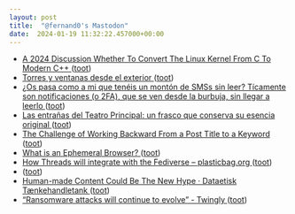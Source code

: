 ```yaml
---
layout: post
title:  "@fernand0's Mastodon"
date:  2024-01-19 11:32:22.457000+00:00
---
```

*  [A 2024 Discussion Whether To Convert The Linux Kernel From C To Modern C++ ](https://www.phoronix.com/news/CPP-Linux-Kernel-2024-Discus) ([toot](https://mastodon.social/@fernand0/111782392126705518))
*  [Torres y ventanas desde el exterior ](https://www.flickr.com/photos/fernand0/53457237053) ([toot](https://mastodon.social/@fernand0/111782326635225955))
*  [¿Os pasa como a mi que tenéis un montón de SMSs sin leer? Tícamente son notificaciones (o 2FA), que se ven desde la burbuja, sin llegar a leerlo ](https://mastodon.social/@fernand0/111782237318590826) ([toot](https://mastodon.social/@fernand0/111782237318590826))
*  [Las entrañas del Teatro Principal: un frasco que conserva su esencia original ](https://www.elperiodicodearagon.com/zaragoza/2024/01/14/entranas-teatro-principal-frasco-conserva-96865443.htm) ([toot](https://mastodon.social/@fernand0/111782206929887815))
*  [The Challenge of Working Backward From a Post Title to a Keyword ](https://daedtech.com/the-challenge-of-working-backward-from-a-post-title-to-a-keyword) ([toot](https://mastodon.social/@fernand0/111782127306802340))
*  [What is an Ephemeral Browser? ](https://catonmat.net/what-is-an-ephemeral-browse) ([toot](https://mastodon.social/@fernand0/111781982591222672))
*  [How Threads will integrate with the Fediverse – plasticbag.org ](http://plasticbag.org/archives/2024/01/how-threads-will-integrate-with-the-fediverse) ([toot](https://mastodon.social/@fernand0/111781878748074937))
*  [ ](https://mastodon.social/users/fernand0/statuses/111781140067192721/activity) ([toot](https://mastodon.social/users/fernand0/statuses/111781140067192721/activity))
*  [Human-made Content Could Be The New Hype · Dataetisk Tænkehandletank ](https://dataethics.eu/human-made-content-could-be-the-new-hype) ([toot](https://mastodon.social/@fernand0/111780339680947775))
*  [“Ransomware attacks will continue to evolve” - Twingly ](https://www.twingly.com/ransomware-attacks-will-continue-to-evolve) ([toot](https://mastodon.social/@fernand0/111780247652735816))

